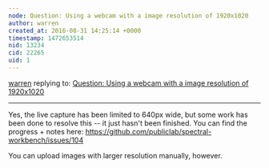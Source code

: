 ```yaml
---
node: Question: Using a webcam with a image resolution of 1920x1020
author: warren
created_at: 2016-08-31 14:25:14 +0000
timestamp: 1472653514
nid: 13234
cid: 22265
uid: 1
---
```




[warren](../profile/warren) replying to: [Question: Using a webcam with a image resolution of 1920x1020](../notes/seko/06-23-2016/question-using-a-webcam-with-a-image-resolution-of-1920x1020)

----
Yes, the live capture has been limited to 640px wide, but some work has been done to resolve this -- it just hasn't been finished. You can find the progress + notes here: https://github.com/publiclab/spectral-workbench/issues/104

You can upload images with larger resolution manually, however.